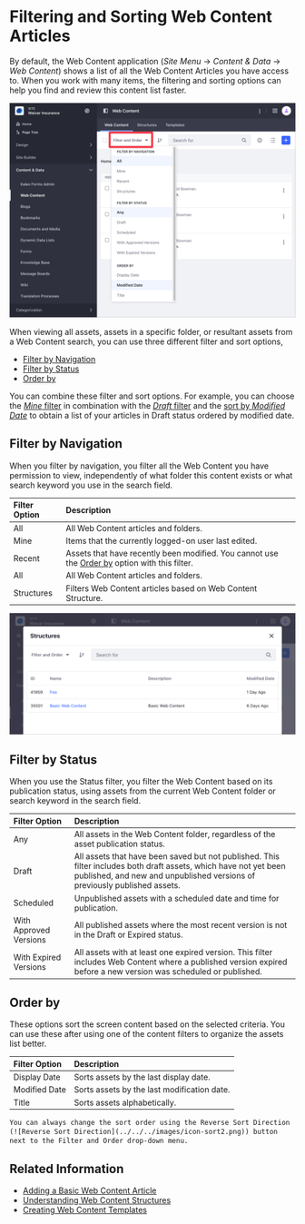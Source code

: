 # Filtering and Sorting Web Content Articles

By default, the Web Content application (*Site Menu* &rarr; *Content & Data* &rarr; *Web Content*) shows a list of all the Web Content Articles you have access to. When you work with many items, the filtering and sorting options can help you find and review this content list faster.

![You can filter and sort the Web Content Articles from the Web Content application.](./filtering-and-sorting-web-content-articles/images/01.png)

When viewing all assets, assets in a specific folder, or resultant assets from a Web Content search, you can use three different filter and sort options,

- [Filter by Navigation](#filter-by-navigation)
- [Filter by Status](#filter-by-status)
- [Order by](#order-by)

You can combine these filter and sort options. For example, you can choose the [*Mine* filter](#filter-by-navigation) in combination with the [*Draft* filter](#filer-by-status) and the [sort by *Modified Date*](#order-by) to obtain a list of your articles in Draft status ordered by modified date.

## Filter by Navigation

When you filter by navigation, you filter all the Web Content you have permission to view, independently of what folder this content exists or what search keyword you use in the search field.

| Filter Option | Description |
| :--- | :--- |
| All | All Web Content articles and folders. |
| Mine | Items that the currently logged-on user last edited. |
| Recent | Assets that have recently been modified. You cannot use the [Order by](#order-by) option with this filter. |
| All | All Web Content articles and folders. |
| Structures | Filters Web Content articles based on Web Content Structure. |

![Using the Structures filter, you can filter the Web Content articles based on a specific Web Content Structure.](./filtering-and-sorting-web-content-articles/images/02.png)

## Filter by Status

When you use the Status filter, you filter the Web Content based on its publication status, using assets from the current Web Content folder or search keyword in the search field.

| Filter Option | Description |
| :--- | :--- |
| Any | All assets in the Web Content folder, regardless of the asset publication status. |
| Draft | All assets that have been saved but not published. This filter includes both draft assets, which have not yet been published, and new and unpublished versions of previously published assets. |
| Scheduled | Unpublished assets with a scheduled date and time for publication.|
| With Approved Versions | All published assets where the most recent version is not in the Draft or Expired status. |
| With Expired Versions | All assets with at least one expired version. This filter includes Web Content where a published version expired before a new version was scheduled or published. |

## Order by

These options sort the screen content based on the selected criteria. You can use these after using one of the content filters to organize the assets list better.

| Filter Option | Description |
| :--- | :--- |
| Display Date | Sorts assets by the last display date. |
| Modified Date | Sorts assets by the last modification date. |
| Title | Sorts assets alphabetically. |

```{tip}
You can always change the sort order using the Reverse Sort Direction (![Reverse Sort Direction](../../../images/icon-sort2.png)) button next to the Filter and Order drop-down menu.
```

## Related Information

- [Adding a Basic Web Content Article](./adding-a-basic-web-content-article.md)
- [Understanding Web Content Structures](../web-content-structures/understanding-web-content-structures.md)
- [Creating Web Content Templates](../web-content-templates/creating-web-content-templates.md)
